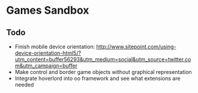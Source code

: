 Games Sandbox
=============

Todo
----
* Finish mobile device orientation: http://www.sitepoint.com/using-device-orientation-html5/?utm_content=buffer56293&utm_medium=social&utm_source=twitter.com&utm_campaign=buffer
* Make control and border game objects without graphical representation
* Integrate hoverlord into oo framework and see what extensions are needed


